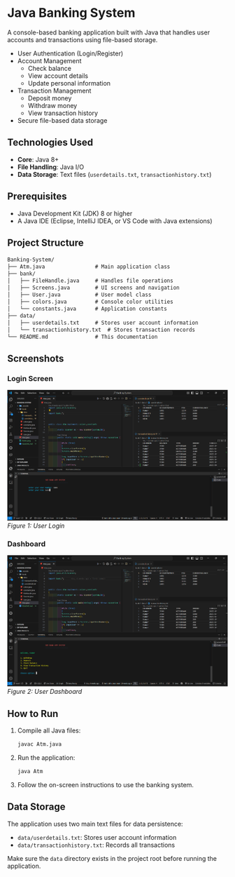 # Java Banking System

A console-based banking application built with Java that handles user accounts and transactions using file-based storage.


- User Authentication (Login/Register)
- Account Management
  - Check balance
  - View account details
  - Update personal information
- Transaction Management
  - Deposit money
  - Withdraw money
  - View transaction history
- Secure file-based data storage

## Technologies Used

- **Core**: Java 8+
- **File Handling**: Java I/O
- **Data Storage**: Text files (`userdetails.txt`, `transactionhistory.txt`)

## Prerequisites

- Java Development Kit (JDK) 8 or higher
- A Java IDE (Eclipse, IntelliJ IDEA, or VS Code with Java extensions)

## Project Structure

```
Banking-System/
├── Atm.java                # Main application class
├── bank/
│   ├── FileHandle.java     # Handles file operations
│   ├── Screens.java        # UI screens and navigation
│   ├── User.java           # User model class
│   ├── colors.java         # Console color utilities
│   └── constants.java      # Application constants
├── data/
│   ├── userdetails.txt     # Stores user account information
│   └── transactionhistory.txt  # Stores transaction records
└── README.md               # This documentation
```

## Screenshots

### Login Screen
![Login Screen](login.png)
*Figure 1: User Login*

### Dashboard
![Dashboard](home.png)
*Figure 2: User Dashboard*



## How to Run

1. Compile all Java files:
   ```bash
   javac Atm.java
   ```

2. Run the application:
   ```bash
   java Atm
   ```

3. Follow the on-screen instructions to use the banking system.

## Data Storage

The application uses two main text files for data persistence:
- `data/userdetails.txt`: Stores user account information
- `data/transactionhistory.txt`: Records all transactions

Make sure the `data` directory exists in the project root before running the application.





